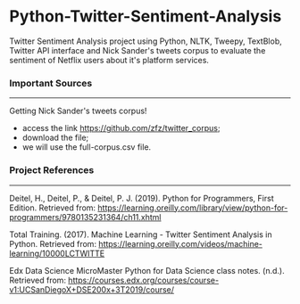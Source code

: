 # Python-Twitter-Sentiment-Analysis


Twitter Sentiment Analysis project using Python, NLTK, Tweepy, TextBlob, Twitter API interface and Nick Sander's tweets corpus to evaluate the sentiment of Netflix users about it's platform services.


### Important Sources
---

Getting Nick Sander's tweets corpus!

*	access the link https://github.com/zfz/twitter_corpus;
*	download the file;
*	we will use the full-corpus.csv file.


### Project References
---

Deitel, H., Deitel, P., & Deitel, P. J. (2019). Python for Programmers, First Edition. Retrieved from:
https://learning.oreilly.com/library/view/python-for-programmers/9780135231364/ch11.xhtml

Total Training. (2017). Machine Learning - Twitter Sentiment Analysis in Python. Retrieved from:
https://learning.oreilly.com/videos/machine-learning/10000LCTWITTE

Edx Data Science MicroMaster Python for Data Science class notes. (n.d.). Retrieved from:
https://courses.edx.org/courses/course-v1:UCSanDiegoX+DSE200x+3T2019/course/